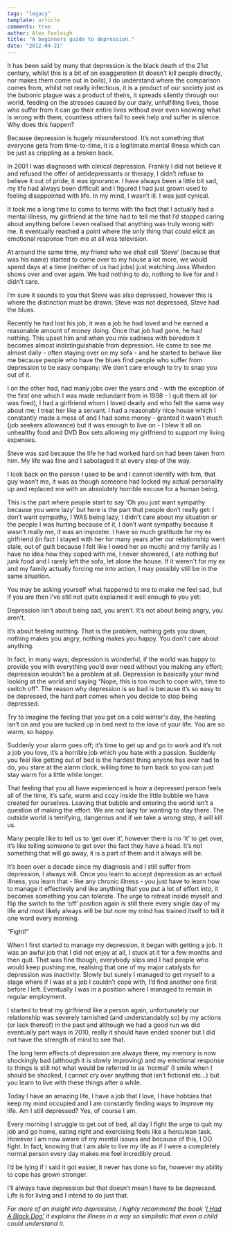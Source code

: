 ```yaml
---
tags: "legacy"
template: article 
comments: true 
author: Alex Foxleigh
title: "A beginners guide to depression."
date: "2012-04-21"
---
```


It has been said by many that depression is the black death of the 21st century, whilst this is a bit of an exaggeration (it doesn’t kill people directly, nor makes them come out in boils), I do understand where the comparison comes from, whilst not really infectious, it is a product of our society just as the bubonic plague was a product of theirs, it spreads silently through our world, feeding on the stresses caused by our daily, unfulfilling lives, those who suffer from it can go their entire lives without ever even knowing what is wrong with them, countless others fail to seek help and suffer in silence. Why does this happen?

<!-- end -->

Because depression is hugely misunderstood. It’s not something that everyone gets from time-to-time, it is a legitimate mental illness which can be just as crippling as a broken back.

In 2001 I was diagnosed with clinical depression. Frankly I did not believe it and refused the offer of antidepressants or therapy, I didn’t refuse to believe it out of pride; it was ignorance. I have always been a little bit sad, my life had always been difficult and I figured I had just grown used to feeling disappointed with life. In my mind, I wasn’t ill. I was just cynical.

It took me a long time to come to terms with the fact that I actually had a mental illness, my girlfriend at the time had to tell me that I’d stopped caring about anything before I even realised that anything was truly wrong with me. It eventually reached a point where the only thing that could elicit an emotional response from me at all was television.

At around the same time, my friend who we shall call ‘Steve’ (because that was his name) started to come over to my house a lot more, we would spend days at a time (neither of us had jobs) just watching Joss Whedon shows over and over again. We had nothing to do, nothing to live for and I didn’t care.

I’m sure it sounds to you that Steve was also depressed, however this is where the distinction must be drawn. Steve was not depressed, Steve had the blues.

Recently he had lost his job, it was a job he had loved and he earned a reasonable amount of money doing. Once that job had gone, he had nothing. This upset him and when you mix sadness with boredom it becomes almost indistinguishable from depression. He came to see me almost daily - often staying over on my sofa - and he started to behave like me because people who have the blues find people who suffer from depression to be easy company: We don’t care enough to try to snap you out of it.

I on the other had, had many jobs over the years and - with the exception of the first one which I was made redundant from in 1998 - I quit them all (or was fired), I had a girlfriend whom I loved dearly and who felt the same way about me; I treat her like a servant. I had a reasonably nice house which I constantly made a mess of and I had some money - granted it wasn’t much (job seekers allowance) but it was enough to live on - I blew it all on unhealthy food and DVD Box sets allowing my girlfriend to support my living expenses.

Steve was sad because the life he had worked hard on had been taken from him. My life was fine and I sabotaged it at every step of the way.

I look back on the person I used to be and I cannot identify with him, that guy wasn’t me, it was as though someone had locked my actual personality up and replaced me with an absolutely horrible excuse for a human being.

This is the part where people start to say ‘Oh you just want sympathy because you were lazy’ but here is the part that people don’t really get: I don’t want sympathy, I WAS being lazy, I didn’t care about my situation or the people I was hurting because of it, I don’t want sympathy because it wasn’t really me, it was an imposter. I have so much gratitude for my ex girlfriend (in fact I stayed with her for many years after our relationship went stale, out of guilt because I felt like I owed her so much) and my family as I have no idea how they coped with me, I never showered, I ate nothing but junk food and I rarely left the sofa, let alone the house. If it weren't for my ex and my family actually forcing me into action, I may possibly still be in the same situation.

You may be asking yourself what happened to me to make me feel sad, but if you are then I’ve still not quite explained it well enough to you yet:

Depression isn’t about being sad, you aren’t. It’s not about being angry, you aren’t.

It’s about feeling nothing. That is the problem, nothing gets you down, nothing makes you angry, nothing makes you happy. You don’t care about anything.

In fact, in many ways; depression is wonderful, if the world was happy to provide you with everything you’d ever need without you making any effort; depression wouldn’t be a problem at all. Depression is basically your mind looking at the world and saying “Nope, this is too much to cope with, time to switch off”. The reason why depression is so bad is because it’s so easy to be depressed, the hard part comes when you decide to stop being depressed.

Try to imagine the feeling that you get on a cold winter's day, the heating isn’t on and you are tucked up in bed next to the love of your life. You are so warm, so happy.

Suddenly your alarm goes off; it’s time to get up and go to work and it’s not a job you love, it’s a horrible job which you hate with a passion. Suddenly you feel like getting out of bed is the hardest thing anyone has ever had to do, you stare at the alarm clock, willing time to turn back so you can just stay warm for a little while longer.

That feeling that you all have experienced is how a depressed person feels all of the time, it’s safe, warm and cozy inside the little bubble we have created for ourselves. Leaving that bubble and entering the world isn’t a question of making the effort. We are not lazy for wanting to stay there. The outside world is terrifying, dangerous and if we take a wrong step, it will kill us.

Many people like to tell us to ‘get over it’, however there is no ‘it’ to get over, it’s like telling someone to get over the fact they have a head. It’s not something that will go away, it is a part of them and it always will be.

It’s been over a decade since my diagnosis and I still suffer from depression, I always will. Once you learn to accept depression as an actual illness, you learn that - like any chronic illness - you just have to learn how to manage it effectively and like anything that you put a lot of effort into, it becomes something you can tolerate. The urge to retreat inside myself and flip the switch to the ‘off’ position again is still there every single day of my life and most likely always will be but now my mind has trained itself to tell it one word every morning.

“Fight!”

When I first started to manage my depression, it began with getting a job. It was an awful job that I did not enjoy at all, I stuck at it for a few months and then quit. That was fine though, everybody slips and I had people who would keep pushing me, realising that one of my major catalysts for depression was inactivity. Slowly but surely I managed to get myself to a stage where if I was at a job I couldn’t cope with, I’d find another one first before I left. Eventually I was in a position where I managed to remain in regular employment.

I started to treat my girlfriend like a person again, unfortunately our relationship was severely tarnished (and understandably so) by my actions (or lack thereof) in the past and although we had a good run we did eventually part ways in 2010, really it should have ended sooner but I did not have the strength of mind to see that.

The long term effects of depression are always there, my memory is now shockingly bad (although it is slowly improving) and my emotional response to things is still not what would be referred to as ‘normal’ (I smile when I should be shocked, I cannot cry over anything that isn’t fictional etc...) but you learn to live with these things after a while.

Today I have an amazing life, I have a job that I love, I have hobbies that keep my mind occupied and I am constantly finding ways to improve my life. Am I still depressed? Yes, of course I am.

Every morning I struggle to get out of bed, all day I fight the urge to quit my job and go home, eating right and exercising feels like a herculean task. However I am now aware of my mental issues and because of this, I DO fight. In fact, knowing that I am able to live my life as if I were a completely normal person every day makes me feel incredibly proud.

I’d be lying if I said it got easier, it never has done so far, however my ability to cope has grown stronger.

I’ll always have depression but that doesn’t mean I have to be depressed. Life is for living and I intend to do just that.

_For more of an insight into depression, I highly recommend the book ‘[I Had A Black Dog’](http://www.amazon.co.uk/Had-Black-Dog-Matthew-Johnstone/dp/1845295897/ref=sr_1_1?ie=UTF8&qid=1334755296&sr=8-1) it explains the illness in a way so simplistic that even a child could understand it._
